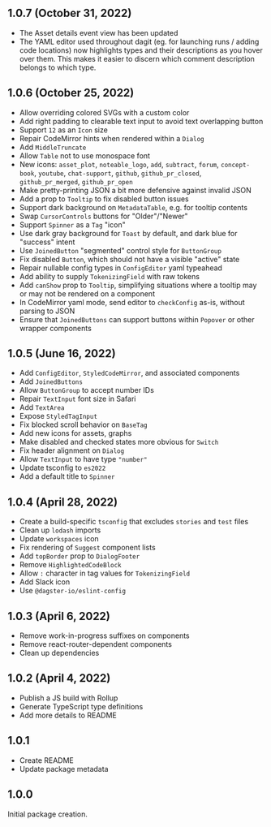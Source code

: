 ## 1.0.7 (October 31, 2022)

- The Asset details event view has been updated 
- The YAML editor used throughout dagit (eg. for launching runs / adding code locations) now highlights types and their descriptions as you hover over them. This makes it easier to discern which comment description belongs to which type.
## 1.0.6 (October 25, 2022)

- Allow overriding colored SVGs with a custom color
- Add right padding to clearable text input to avoid text overlapping button
- Support `12` as an `Icon` size
- Repair CodeMirror hints when rendered within a `Dialog`
- Add `MiddleTruncate`
- Allow `Table` not to use monospace font
- New icons: `asset_plot`, `noteable_logo`, `add`, `subtract`, `forum`, `concept-book`, `youtube`, `chat-support`, `github`, `github_pr_closed`, `github_pr_merged`, `github_pr_open`
- Make pretty-printing JSON a bit more defensive against invalid JSON
- Add a prop to `Tooltip` to fix disabled button issues
- Support dark background on `MetadataTable`, e.g. for tooltip contents
- Swap `CursorControls` buttons for "Older"/"Newer"
- Support `Spinner` as a `Tag` "icon"
- Use dark gray background for `Toast` by default, and dark blue for "success" intent
- Use `JoinedButton` "segmented" control style for `ButtonGroup`
- Fix disabled `Button`, which should not have a visible "active" state
- Repair nullable config types in `ConfigEditor` yaml typeahead
- Add ability to supply `TokenizingField` with raw tokens
- Add `canShow` prop to `Tooltip`, simplifying situations where a tooltip may or may not be rendered on a component
- In CodeMirror yaml mode, send editor to `checkConfig` as-is, without parsing to JSON
- Ensure that `JoinedButtons` can support buttons within `Popover` or other wrapper components

## 1.0.5 (June 16, 2022)

- Add `ConfigEditor`, `StyledCodeMirror`, and associated components
- Add `JoinedButtons`
- Allow `ButtonGroup` to accept number IDs
- Repair `TextInput` font size in Safari
- Add `TextArea`
- Expose `StyledTagInput`
- Fix blocked scroll behavior on `BaseTag`
- Add new icons for assets, graphs
- Make disabled and checked states more obvious for `Switch`
- Fix header alignment on `Dialog`
- Allow `TextInput` to have type `"number"`
- Update tsconfig to `es2022`
- Add a default title to `Spinner`

## 1.0.4 (April 28, 2022)

- Create a build-specific `tsconfig` that excludes `stories` and `test` files
- Clean up `lodash` imports
- Update `workspaces` icon
- Fix rendering of `Suggest` component lists
- Add `topBorder` prop to `DialogFooter`
- Remove `HighlightedCodeBlock`
- Allow `:` character in tag values for `TokenizingField`
- Add Slack icon
- Use `@dagster-io/eslint-config`

## 1.0.3 (April 6, 2022)

- Remove work-in-progress suffixes on components
- Remove react-router-dependent components
- Clean up dependencies

## 1.0.2 (April 4, 2022)

- Publish a JS build with Rollup
- Generate TypeScript type definitions
- Add more details to README

## 1.0.1

- Create README
- Update package metadata

## 1.0.0

Initial package creation.
